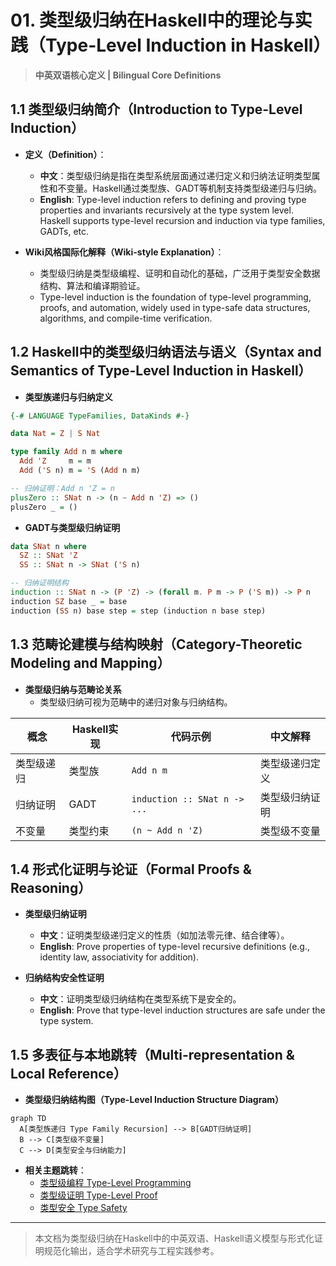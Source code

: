 # 01. 类型级归纳在Haskell中的理论与实践（Type-Level Induction in Haskell）

> **中英双语核心定义 | Bilingual Core Definitions**

## 1.1 类型级归纳简介（Introduction to Type-Level Induction）

- **定义（Definition）**：
  - **中文**：类型级归纳是指在类型系统层面通过递归定义和归纳法证明类型属性和不变量。Haskell通过类型族、GADT等机制支持类型级递归与归纳。
  - **English**: Type-level induction refers to defining and proving type properties and invariants recursively at the type system level. Haskell supports type-level recursion and induction via type families, GADTs, etc.

- **Wiki风格国际化解释（Wiki-style Explanation）**：
  - 类型级归纳是类型级编程、证明和自动化的基础，广泛用于类型安全数据结构、算法和编译期验证。
  - Type-level induction is the foundation of type-level programming, proofs, and automation, widely used in type-safe data structures, algorithms, and compile-time verification.

## 1.2 Haskell中的类型级归纳语法与语义（Syntax and Semantics of Type-Level Induction in Haskell）

- **类型族递归与归纳定义**

```haskell
{-# LANGUAGE TypeFamilies, DataKinds #-}

data Nat = Z | S Nat

type family Add n m where
  Add 'Z     m = m
  Add ('S n) m = 'S (Add n m)

-- 归纳证明：Add n 'Z = n
plusZero :: SNat n -> (n ~ Add n 'Z) => ()
plusZero _ = ()
```

- **GADT与类型级归纳证明**

```haskell
data SNat n where
  SZ :: SNat 'Z
  SS :: SNat n -> SNat ('S n)

-- 归纳证明结构
induction :: SNat n -> (P 'Z) -> (forall m. P m -> P ('S m)) -> P n
induction SZ base _ = base
induction (SS n) base step = step (induction n base step)
```

## 1.3 范畴论建模与结构映射（Category-Theoretic Modeling and Mapping）

- **类型级归纳与范畴论关系**
  - 类型级归纳可视为范畴中的递归对象与归纳结构。

| 概念 | Haskell实现 | 代码示例 | 中文解释 |
|------|-------------|----------|----------|
| 类型级递归 | 类型族 | `Add n m` | 类型级递归定义 |
| 归纳证明 | GADT | `induction :: SNat n -> ...` | 类型级归纳证明 |
| 不变量 | 类型约束 | `(n ~ Add n 'Z)` | 类型级不变量 |

## 1.4 形式化证明与论证（Formal Proofs & Reasoning）

- **类型级归纳证明**
  - **中文**：证明类型级递归定义的性质（如加法零元律、结合律等）。
  - **English**: Prove properties of type-level recursive definitions (e.g., identity law, associativity for addition).

- **归纳结构安全性证明**
  - **中文**：证明类型级归纳结构在类型系统下是安全的。
  - **English**: Prove that type-level induction structures are safe under the type system.

## 1.5 多表征与本地跳转（Multi-representation & Local Reference）

- **类型级归纳结构图（Type-Level Induction Structure Diagram）**

```mermaid
graph TD
  A[类型族递归 Type Family Recursion] --> B[GADT归纳证明]
  B --> C[类型级不变量]
  C --> D[类型安全与归纳能力]
```

- **相关主题跳转**：
  - [类型级编程 Type-Level Programming](../12-Type-Level-Programming/01-Type-Level-Programming-in-Haskell.md)
  - [类型级证明 Type-Level Proof](../17-Type-Level-Proof/01-Type-Level-Proof-in-Haskell.md)
  - [类型安全 Type Safety](../14-Type-Safety/01-Type-Safety-in-Haskell.md)

---

> 本文档为类型级归纳在Haskell中的中英双语、Haskell语义模型与形式化证明规范化输出，适合学术研究与工程实践参考。
